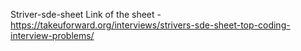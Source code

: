 Striver-sde-sheet
Link of the sheet - https://takeuforward.org/interviews/strivers-sde-sheet-top-coding-interview-problems/
